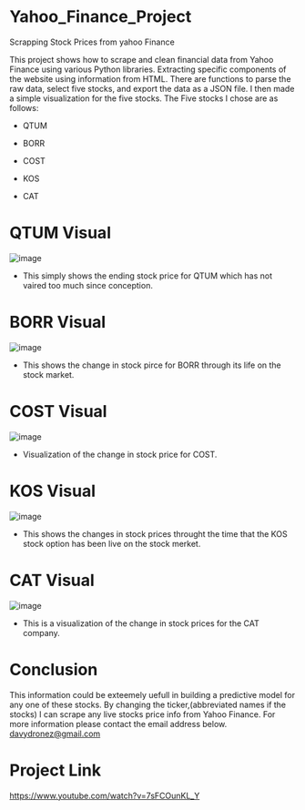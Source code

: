 # Yahoo_Finance_Project
 Scrapping Stock Prices from yahoo Finance


This project shows how to scrape and clean financial data from Yahoo Finance using various Python libraries. Extracting specific components of the website using information from HTML. There are functions to parse the raw data, select five stocks, and export the data as a JSON file. I then made a simple visualization for the five stocks. The Five stocks I chose are as follows:

- QTUM

- BORR

- COST

- KOS

- CAT

# **QTUM Visual**
![image](https://user-images.githubusercontent.com/117705408/233172350-a5b2e71d-be11-47b6-bcc4-e1999df0c8da.png)

- This simply shows the ending stock price for QTUM which has not vaired too much since conception.

# **BORR Visual**
![image](https://user-images.githubusercontent.com/117705408/233172465-9aabecbb-ce54-4168-ab11-a402d6034fb6.png)

- This shows the change in stock pirce for BORR through its life on the stock market.

# **COST Visual**
![image](https://user-images.githubusercontent.com/117705408/233172512-37976d1f-310a-4573-9f84-bbaab93215c0.png)

- Visualization of the change in stock price for COST.

# **KOS Visual**
![image](https://user-images.githubusercontent.com/117705408/233172543-2acaf4b3-e22d-4d42-b9d7-556adef17a84.png)

- This shows the changes in stock prices throught the time that the KOS stock option has been live on the stock merket.

# **CAT Visual**
![image](https://user-images.githubusercontent.com/117705408/233172578-2df1a851-69ec-4b83-9d5f-2dbd45ae8c64.png)

- This is a visualization of the change in stock prices for the CAT company.

# **Conclusion**

This information could be exteemely uefull in building a predictive model for any one of these stocks. By changing the ticker,(abbreviated names if the stocks) I can scrape any live stocks price info from Yahoo Finance. For more information please contact the email address below.
 davydronez@gmail.com
 
 # **Project Link**
 
https://www.youtube.com/watch?v=7sFCOunKL_Y




